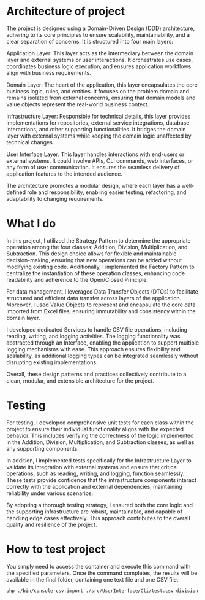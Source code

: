 # Architecture of project

The project is designed using a Domain-Driven Design (DDD) architecture, adhering to its core principles to ensure scalability, maintainability, and a clear separation of concerns. It is structured into four main layers:

Application Layer: This layer acts as the intermediary between the domain layer and external systems or user interactions. It orchestrates use cases, coordinates business logic execution, and ensures application workflows align with business requirements.

Domain Layer: The heart of the application, this layer encapsulates the core business logic, rules, and entities. It focuses on the problem domain and remains isolated from external concerns, ensuring that domain models and value objects represent the real-world business context.

Infrastructure Layer: Responsible for technical details, this layer provides implementations for repositories, external service integrations, database interactions, and other supporting functionalities. It bridges the domain layer with external systems while keeping the domain logic unaffected by technical changes.

User Interface Layer: This layer handles interactions with end-users or external systems. It could involve APIs, CLI commands, web interfaces, or any form of user communication. It ensures the seamless delivery of application features to the intended audience.

The architecture promotes a modular design, where each layer has a well-defined role and responsibility, enabling easier testing, refactoring, and adaptability to changing requirements.

# What I do

In this project, I utilized the Strategy Pattern to determine the appropriate operation among the four classes: Addition, Division, Multiplication, and Subtraction. This design choice allows for flexible and maintainable decision-making, ensuring that new operations can be added without modifying existing code. Additionally, I implemented the Factory Pattern to centralize the instantiation of these operation classes, enhancing code readability and adherence to the Open/Closed Principle.

For data management, I leveraged Data Transfer Objects (DTOs) to facilitate structured and efficient data transfer across layers of the application. Moreover, I used Value Objects to represent and encapsulate the core data imported from Excel files, ensuring immutability and consistency within the domain layer.

I developed dedicated Services to handle CSV file operations, including reading, writing, and logging activities. The logging functionality was abstracted through an Interface, enabling the application to support multiple logging mechanisms with ease. This approach ensures flexibility and scalability, as additional logging types can be integrated seamlessly without disrupting existing implementations.

Overall, these design patterns and practices collectively contribute to a clean, modular, and extensible architecture for the project.


# Testing
For testing, I developed comprehensive unit tests for each class within the project to ensure their individual functionality aligns with the expected behavior. This includes verifying the correctness of the logic implemented in the Addition, Division, Multiplication, and Subtraction classes, as well as any supporting components.

In addition, I implemented tests specifically for the Infrastructure Layer to validate its integration with external systems and ensure that critical operations, such as reading, writing, and logging, function seamlessly. These tests provide confidence that the infrastructure components interact correctly with the application and external dependencies, maintaining reliability under various scenarios.

By adopting a thorough testing strategy, I ensured both the core logic and the supporting infrastructure are robust, maintainable, and capable of handling edge cases effectively. This approach contributes to the overall quality and resilience of the project.

# How to test project

You simply need to access the container and execute this command with the specified parameters. Once the command completes, the results will be available in the final folder, containing one text file and one CSV file.

`php ./bin/console csv:import ./src/UserInterface/Cli/test.csv division`
